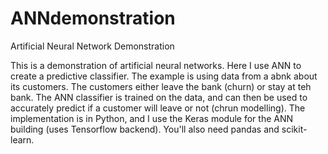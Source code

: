 # ANNdemonstration
Artificial Neural Network Demonstration

This is a demonstration of artificial neural networks.  Here I use ANN to create a predictive classifier.  The example is using data from a abnk about its customers.  The customers either leave the bank (churn) or stay at teh bank.  The ANN classifier is trained on the data, and can then be used to accurately predict if a customer will leave or not (chrun modelling).  The implementation is in Python, and I use the Keras module for the ANN building (uses Tensorflow backend).  You'll also need pandas and scikit-learn.
